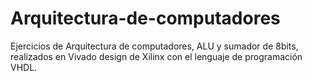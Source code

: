 # Arquitectura-de-computadores
Ejercicios de Arquitectura de computadores, ALU y sumador de 8bits, realizados en Vivado design de Xilinx con el lenguaje de programación VHDL.
